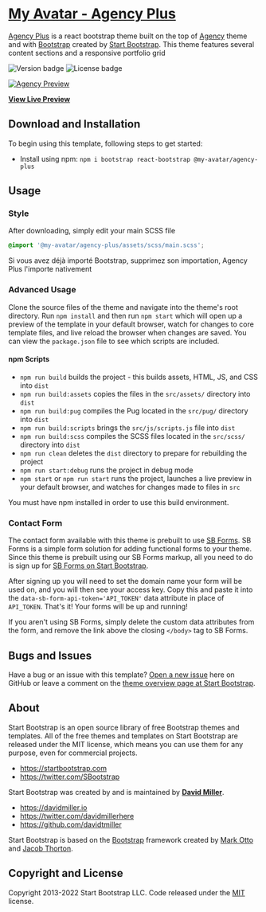 # [My Avatar - Agency Plus](https://github.com/my-avatar/agency-plus)

[Agency Plus](https://github.com/my-avatar/agency-plus) is a react bootstrap theme built on the top of [Agency](https://startbootstrap.com/theme/agency) theme and with [Bootstrap](https://getbootstrap.com/) created by [Start Bootstrap](https://startbootstrap.com/). This theme features several content sections and a responsive portfolio grid

![Version badge](https://img.shields.io/github/package-json/v/my-avatar/agency-plus?style=flat-square) ![License badge](https://img.shields.io/github/license/my-avatar/agency-plus?style=flat-square)

[![Agency Preview](https://user-images.githubusercontent.com/105888199/185176668-af8f1722-ab0a-4d8f-8f27-92956d025380.PNG)](https://startbootstrap.github.io/startbootstrap-agency/)

**[View Live Preview](https://startbootstrap.github.io/startbootstrap-agency/)**

## Download and Installation

To begin using this template, following steps to get started:

- Install using npm: `npm i bootstrap react-bootstrap @my-avatar/agency-plus`

## Usage

### Style

After downloading, simply edit your main SCSS file

```scss
@import '@my-avatar/agency-plus/assets/scss/main.scss';
```

Si vous avez déjà importé Bootstrap, supprimez son importation, Agency Plus l'importe nativement

### Advanced Usage

Clone the source files of the theme and navigate into the theme's root directory. Run `npm install` and then run `npm start` which will open up a preview of the template in your default browser, watch for changes to core template files, and live reload the browser when changes are saved. You can view the `package.json` file to see which scripts are included.

#### npm Scripts

- `npm run build` builds the project - this builds assets, HTML, JS, and CSS into `dist`
- `npm run build:assets` copies the files in the `src/assets/` directory into `dist`
- `npm run build:pug` compiles the Pug located in the `src/pug/` directory into `dist`
- `npm run build:scripts` brings the `src/js/scripts.js` file into `dist`
- `npm run build:scss` compiles the SCSS files located in the `src/scss/` directory into `dist`
- `npm run clean` deletes the `dist` directory to prepare for rebuilding the project
- `npm run start:debug` runs the project in debug mode
- `npm start` or `npm run start` runs the project, launches a live preview in your default browser, and watches for changes made to files in `src`

You must have npm installed in order to use this build environment.

### Contact Form

The contact form available with this theme is prebuilt to use [SB Forms](https://startbootstrap.com/solution/contact-forms).
SB Forms is a simple form solution for adding functional forms to your theme. Since this theme is prebuilt using our
SB Forms markup, all you need to do is sign up for [SB Forms on Start Bootstrap](https://startbootstrap.com/solution/contact-forms).

After signing up you will need to set the domain name your form will be used on, and you will then see your
access key. Copy this and paste it into the `data-sb-form-api-token='API_TOKEN'` data attribute in place of
`API_TOKEN`. That's it! Your forms will be up and running!

If you aren't using SB Forms, simply delete the custom data attributes from the form, and remove the link above the
closing `</body>` tag to SB Forms.

## Bugs and Issues

Have a bug or an issue with this template? [Open a new issue](https://github.com/StartBootstrap/startbootstrap-agency/issues) here on GitHub or leave a comment on the [theme overview page at Start Bootstrap](https://startbootstrap.com/theme/agency).

## About

Start Bootstrap is an open source library of free Bootstrap themes and templates. All of the free themes and templates on Start Bootstrap are released under the MIT license, which means you can use them for any purpose, even for commercial projects.

- <https://startbootstrap.com>
- <https://twitter.com/SBootstrap>

Start Bootstrap was created by and is maintained by **[David Miller](https://davidmiller.io/)**.

- <https://davidmiller.io>
- <https://twitter.com/davidmillerhere>
- <https://github.com/davidtmiller>

Start Bootstrap is based on the [Bootstrap](https://getbootstrap.com/) framework created by [Mark Otto](https://twitter.com/mdo) and [Jacob Thorton](https://twitter.com/fat).

## Copyright and License

Copyright 2013-2022 Start Bootstrap LLC. Code released under the [MIT](https://github.com/StartBootstrap/startbootstrap-agency/blob/master/LICENSE) license.
